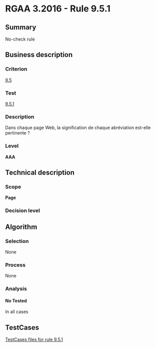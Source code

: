 # RGAA 3.2016 - Rule 9.5.1

## Summary
No-check rule


## Business description

### Criterion
[9.5](http://references.modernisation.gouv.fr/rgaa-accessibilite/criteres.html#crit-9-5)

### Test
[9.5.1](http://references.modernisation.gouv.fr/rgaa-accessibilite/criteres.html#test-9-5-1)

### Description
Dans chaque page Web, la signification de chaque abréviation est-elle pertinente ?

### Level
**AAA**


## Technical description

### Scope
**Page**

### Decision level


## Algorithm

### Selection
None

### Process
None

### Analysis

#### No Tested
In all cases


##  TestCases

[TestCases files for rule 9.5.1](https://github.com/Asqatasun/Asqatasun/tree/RGAA_3.2016/rules/rules-rgaa3.2016/src/test/resources/testcases/rgaa32016/Rgaa32016Rule090501/)


